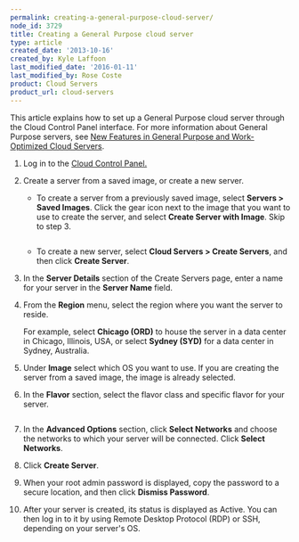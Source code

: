 ```yaml
---
permalink: creating-a-general-purpose-cloud-server/
node_id: 3729
title: Creating a General Purpose cloud server
type: article
created_date: '2013-10-16'
created_by: Kyle Laffoon
last_modified_date: '2016-01-11'
last_modified_by: Rose Coste
product: Cloud Servers
product_url: cloud-servers
---
```


This article explains how to set up a General Purpose cloud server
through the Cloud Control Panel interface. For more information about
General Purpose servers, see [New Features in General Purpose and Work-Optimized Cloud Servers](/how-to/new-features-in-general-purpose-and-work-optimized-cloud-servers).

1.  Log in to the [Cloud Control Panel.](https://mycloud.rackspace.com)

2.  Create a server from a saved image, or create a new server.
    -   To create a server from a previously saved image,
        select **Servers > Saved Images**. Click the gear icon next
        to the image that you want to use to create the server, and
        select **Create Server with Image**. Skip to step 3.

        <img src="{% asset_path cloud-servers/creating-a-general-purpose-cloud-server/SavedImages.png %}" alt="" />

    -   To create a new server, select **Cloud Servers > Create
        Servers**, and then click **Create Server**.

3.  In the **Server Details** section of the Create Servers page, enter
    a name for your server in the **Server Name** field.

4.  From the **Region** menu, select the region where you want the
    server to reside.

    For example, select **Chicago (ORD)** to house the server in a data
    center in Chicago, Illinois, USA, or select **Sydney (SYD)** for a
    data center in Sydney, Australia.

5.  Under **Image** select which OS you want to use. If you are
    creating the server from a saved image, the image is already
    selected.

6.  In the **Flavor** section, select the flavor class and specific
    flavor for your server.

    <img src="{% asset_path cloud-servers/creating-a-general-purpose-cloud-server/FlavorImg.png %}" alt="" />

7.  In the **Advanced Options** section, click **Select Networks** and
    choose the networks to which your server will be connected.
    Click **Select Networks**.

8.  Click **Create Server**.

9.  When your root admin password is displayed, copy the password to a
    secure location, and then click **Dismiss Password**.

10. After your server is created, its status is displayed as Active. You
    can then log in to it by using Remote Desktop Protocol (RDP) or SSH,
    depending on your server's OS.
